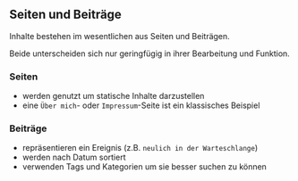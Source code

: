 ## Seiten und Beiträge

Inhalte bestehen im wesentlichen aus Seiten und Beiträgen.

Beide unterscheiden sich nur geringfügig in ihrer Bearbeitung und Funktion.

### Seiten
  * werden genutzt um statische Inhalte darzustellen
  * eine `Über mich`- oder `Impressum`-Seite ist ein klassisches Beispiel

### Beiträge
  * repräsentieren ein Ereignis (z.B. `neulich in der Warteschlange`)
  * werden nach Datum sortiert
  * verwenden Tags und Kategorien um sie besser suchen zu können
